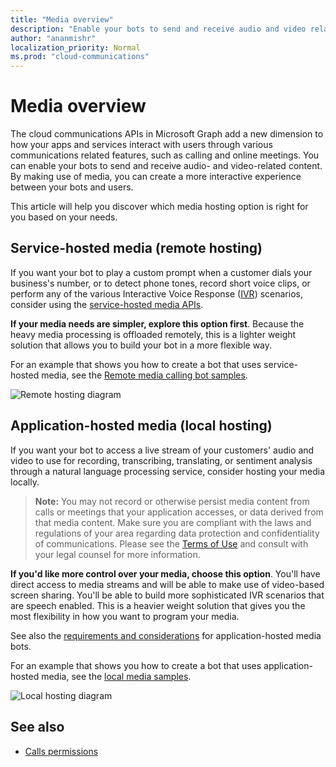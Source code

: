 ```yaml
---
title: "Media overview"
description: "Enable your bots to send and receive audio and video related content."
author: "ananmishr"
localization_priority: Normal
ms.prod: "cloud-communications"
---
```


# Media overview

The cloud communications APIs in Microsoft Graph add a new dimension to how your apps and services interact with users through various communications related features, such as calling and online meetings. You can enable your bots to send and receive audio- and video-related content. By making use of media, you can create a more interactive experience between your bots and users.

This article will help you discover which media hosting option is right for you based on your needs.

## Service-hosted media (remote hosting)
If you want your bot to play a custom prompt when a customer dials your business's number, or to detect phone tones, record short voice clips, or perform any of the various Interactive Voice Response ([IVR](/graph/api/resources/calls-api-ivr-overview)) scenarios, consider using the [service-hosted media APIs](/graph/api/resources/communications-api-overview).

**If your media needs are simpler, explore this option first**. Because the heavy media processing is offloaded remotely, this is a lighter weight solution that allows you to build your bot in a more flexible way.

For an example that shows you how to create a bot that uses service-hosted media, see the [Remote media calling bot samples](https://github.com/microsoftgraph/microsoft-graph-comms-samples/tree/master/Samples/BetaSamples/RemoteMediaSamples).

![Remote hosting diagram](images/communications-remote-media.PNG)

## Application-hosted media (local hosting)
If you want your bot to access a live stream of your customers' audio and video to use for recording, transcribing, translating, or sentiment analysis through a natural language processing service, consider hosting your media locally.

>**Note:** You may not record or otherwise persist media content from calls or meetings that your application accesses, or data derived from that media content. Make sure you are compliant with the laws and regulations of your area regarding data protection and confidentiality of communications. Please see the [Terms of Use](/legal/microsoft-apis/terms-of-use) and consult with your legal counsel for more information.

**If you'd like more control over your media, choose this option**. You'll have direct access to media streams and will be able to make use of video-based screen sharing. You'll be able to build more sophisticated IVR scenarios that are speech enabled. This is a heavier weight solution that gives you the most flexibility in how you want to program your media.

See also the [requirements and considerations](/microsoftteams/platform/concepts/calls-and-meetings/requirements-considerations-application-hosted-media-bots) for application-hosted media bots.

For an example that shows you how to create a bot that uses application-hosted media, see the [local media samples](https://github.com/microsoftgraph/microsoft-graph-comms-samples/tree/master/Samples/V1.0Samples/LocalMediaSamples).

![Local hosting diagram](images/communications-local-media.PNG)

## See also

- [Calls permissions](./permissions-reference.md#calls-permissions)